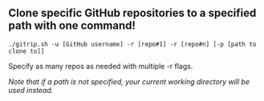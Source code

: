 ## Clone specific GitHub repositories to a specified path with one command!

`./gitrip.sh -u [GitHub username] -r [repo#1] -r [repo#n] [-p [path to clone to]]`

Specify as many repos as needed with multiple -r flags.

*Note that if a path is not specified, your current working directory will be used instead.*
